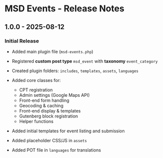 # MSD Events - Release Notes

## 1.0.0 - 2025-08-12

### Initial Release

* Added main plugin file (`msd-events.php`)
* Registered **custom post type** `msd_event` with **taxonomy** `event_category`
* Created plugin folders: `includes`, `templates`, `assets`, `languages`
* Added core classes for:

  * CPT registration
  * Admin settings (Google Maps API)
  * Front-end form handling
  * Geocoding & caching
  * Front-end display & templates
  * Gutenberg block registration
  * Helper functions
* Added initial templates for event listing and submission
* Added placeholder CSS/JS in `assets`
* Added POT file in `languages` for translations